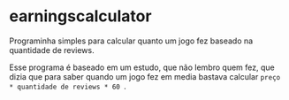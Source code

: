 # earningscalculator
Programinha simples para calcular quanto um jogo fez baseado na quantidade de reviews.

Esse programa é baseado em um estudo, que não lembro quem fez, que dizia que para saber quando um jogo fez em media bastava calcular `preço * quantidade de reviews * 60 `.